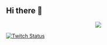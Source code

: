 ## Hi there 👋
<p align="center"><img src="https://raw.githubusercontent.com/quantumapprentice/quantumapprentice/master/github-banner.png" /></p>

<p><a href="https://www.twitch.tv/quantumapprentice" target="_blank"><img alt="Twitch Status" src="https://img.shields.io/twitch/status/quantumapprentice?style=for-the-badge"></a></p>

<!--
**QuantumApprentice/QuantumApprentice** is a ✨ _special_ ✨ repository because its `README.md` (this file) appears on your GitHub profile.

Here are some ideas to get you started:

- 🔭 I’m currently working on ...
- 🌱 I’m currently learning ...
- 👯 I’m looking to collaborate on ...
- 🤔 I’m looking for help with ...
- 💬 Ask me about ...
- 📫 How to reach me: ...
- 😄 Pronouns: ...
- ⚡ Fun fact: ...
-->

